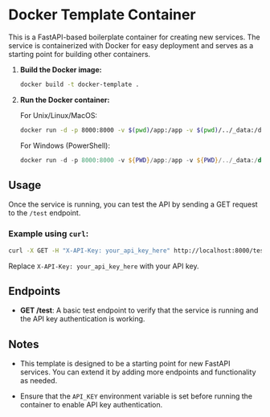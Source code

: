# Docker Template Container

This is a FastAPI-based boilerplate container for creating new services. The service is containerized with Docker for easy deployment and serves as a starting point for building other containers.

1. **Build the Docker image:**
   ```bash
   docker build -t docker-template .
   ```

2. **Run the Docker container:**
   
   For Unix/Linux/MacOS:
   ```bash
   docker run -d -p 8000:8000 -v $(pwd)/app:/app -v $(pwd)/../_data:/data docker-template
   ```

   For Windows (PowerShell):
   ```powershell
   docker run -d -p 8000:8000 -v ${PWD}/app:/app -v ${PWD}/../_data:/data docker-template
   ```

## Usage

Once the service is running, you can test the API by sending a GET request to the `/test` endpoint.

### Example using `curl`:

```bash
curl -X GET -H "X-API-Key: your_api_key_here" http://localhost:8000/test
```

Replace `X-API-Key: your_api_key_here` with your API key.

## Endpoints

- **GET /test**: A basic test endpoint to verify that the service is running and the API key authentication is working.

## Notes

- This template is designed to be a starting point for new FastAPI services. You can extend it by adding more endpoints and functionality as needed.

- Ensure that the `API_KEY` environment variable is set before running the container to enable API key authentication.
